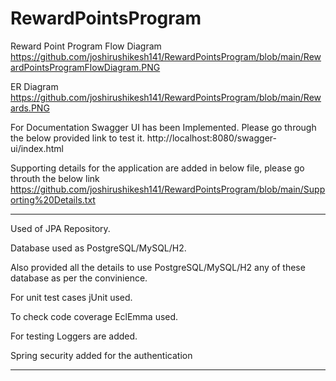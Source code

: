 # RewardPointsProgram

Reward Point Program Flow Diagram
https://github.com/joshirushikesh141/RewardPointsProgram/blob/main/RewardPointsProgramFlowDiagram.PNG

ER Diagram
https://github.com/joshirushikesh141/RewardPointsProgram/blob/main/Rewards.PNG

For Documentation Swagger UI has been Implemented.
Please go through the below provided link to test it.
http://localhost:8080/swagger-ui/index.html

Supporting details for the application are added in below file, please go throuth the below link
https://github.com/joshirushikesh141/RewardPointsProgram/blob/main/Supporting%20Details.txt

----------------------------------------------------------------------------------------------------------

Used of JPA Repository.

Database used as PostgreSQL/MySQL/H2.

Also provided all the details to use PostgreSQL/MySQL/H2 any of these database as per the convinience.

For unit test cases jUnit used.

To check code coverage EclEmma used.

For testing Loggers are added.

Spring security added for the authentication

---------------------------------------------------------------------------------------------------------




